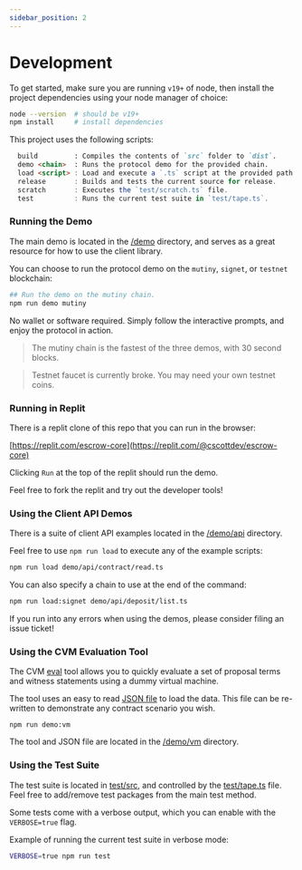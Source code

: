 ```yaml
---
sidebar_position: 2
---
```


# Development

To get started, make sure you are running `v19+` of node, then install the project dependencies using your node manager of choice:

```sh
node --version  # should be v19+
npm install     # install dependencies
```

This project uses the following scripts:

```md
  build         : Compiles the contents of `src` folder to `dist`. 
  demo <chain>  : Runs the protocol demo for the provided chain.
  load <script> : Load and execute a `.ts` script at the provided path.
  release       : Builds and tests the current source for release.
  scratch       : Executes the `test/scratch.ts` file.
  test          : Runs the current test suite in `test/tape.ts`.
```

### Running the Demo

The main demo is located in the [/demo](https://github.com/BitEscrow/escrow-core/tree/master/demo) directory, and serves as a great resource for how to use the client library.

You can choose to run the protocol demo on the `mutiny`, `signet`, or `testnet` blockchain:

```bash
## Run the demo on the mutiny chain.
npm run demo mutiny
```

No wallet or software required. Simply follow the interactive prompts, and enjoy the protocol in action.

> The mutiny chain is the fastest of the three demos, with 30 second blocks.

> Testnet faucet is currently broke. You may need your own testnet coins.

### Running in Replit

There is a replit clone of this repo that you can run in the browser:

[https://replit.com/escrow-core](https://replit.com/@cscottdev/escrow-core)

Clicking `Run` at the top of the replit should run the demo.

Feel free to fork the replit and try out the developer tools!

### Using the Client API Demos

There is a suite of client API examples located in the [/demo/api](https://github.com/BitEscrow/escrow-core/tree/master/demo/api) directory.

Feel free to use `npm run load` to execute any of the example scripts:

```bash
npm run load demo/api/contract/read.ts
```

You can also specify a chain to use at the end of the command:

```bash
npm run load:signet demo/api/deposit/list.ts
```

If you run into any errors when using the demos, please consider filing an issue ticket!

### Using the CVM Evaluation Tool

The CVM [eval](https://github.com/BitEscrow/escrow-core/tree/master/demo/vm/eval.ts) tool allows you to quickly evaluate a set of proposal terms and witness statements using a dummy virtual machine.

The tool uses an easy to read [JSON file](https://github.com/BitEscrow/escrow-core/tree/master/demo/vm/vector.json) to load the data. This file can be re-written to demonstrate any contract scenario you wish.

```
npm run demo:vm
```

The tool and JSON file are located in the [/demo/vm](https://github.com/BitEscrow/escrow-core/tree/master/demo/vm) directory.

### Using the Test Suite

The test suite is located in [test/src](https://github.com/BitEscrow/escrow-core/tree/master/test/src), and controlled by the [test/tape.ts](https://github.com/BitEscrow/escrow-core/tree/master/test/tape.ts) file. Feel free to add/remove test packages from the main test method.

Some tests come with a verbose output, which you can enable with the `VERBOSE=true` flag.

Example of running the current test suite in verbose mode:

```bash
VERBOSE=true npm run test
```
